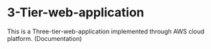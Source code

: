 # 3-Tier-web-application
This is a Three-tier-web-application implemented through AWS cloud platform. (Documentation)
